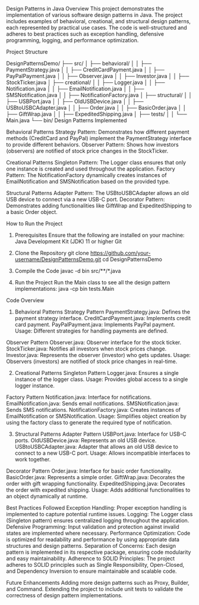 Design Patterns in Java
Overview
This project demonstrates the implementation of various software design patterns in Java. 
The project includes examples of behavioral, creational, and structural design patterns, each represented by practical use cases. 
The code is well-structured and adheres to best practices such as exception handling, defensive programming, logging, and performance optimization.

Project Structure

DesignPatternsDemo/
├── src/
│   ├── behavioral/
│   │   ├── PaymentStrategy.java
│   │   ├── CreditCardPayment.java
│   │   ├── PayPalPayment.java
│   │   ├── Observer.java
│   │   ├── Investor.java
│   │   ├── StockTicker.java
│   ├── creational/
│   │   ├── Logger.java
│   │   ├── Notification.java
│   │   ├── EmailNotification.java
│   │   ├── SMSNotification.java
│   │   ├── NotificationFactory.java
│   ├── structural/
│   │   ├── USBPort.java
│   │   ├── OldUSBDevice.java
│   │   ├── USBtoUSBCAdapter.java
│   │   ├── Order.java
│   │   ├── BasicOrder.java
│   │   ├── GiftWrap.java
│   │   ├── ExpeditedShipping.java
│   ├── tests/
│   │   └── Main.java
└── bin/
Design Patterns Implemented

Behavioral Patterns
Strategy Pattern: Demonstrates how different payment methods (CreditCard and PayPal) implement the PaymentStrategy interface to provide different behaviors.
Observer Pattern: Shows how investors (observers) are notified of stock price changes in the StockTicker.

Creational Patterns
Singleton Pattern: The Logger class ensures that only one instance is created and used throughout the application.
Factory Pattern: The NotificationFactory dynamically creates instances of EmailNotification and SMSNotification based on the provided type.

Structural Patterns
Adapter Pattern: The USBtoUSBCAdapter allows an old USB device to connect via a new USB-C port.
Decorator Pattern: Demonstrates adding functionalities like GiftWrap and ExpeditedShipping to a basic Order object.


How to Run the Project

1. Prerequisites
Ensure that the following are installed on your machine:
Java Development Kit (JDK) 11 or higher
Git

2. Clone the Repository
git clone https://github.com/your-username/DesignPatternsDemo.git
cd DesignPatternsDemo

3. Compile the Code
javac -d bin src/**/*.java

4. Run the Project
Run the Main class to see all the design pattern implementations:
java -cp bin tests.Main

Code Overview
1. Behavioral Patterns
Strategy Pattern
PaymentStrategy.java: Defines the payment strategy interface.
CreditCardPayment.java: Implements credit card payment.
PayPalPayment.java: Implements PayPal payment.
Usage: Different strategies for handling payments are defined.

Observer Pattern
Observer.java: Observer interface for the stock ticker.
StockTicker.java: Notifies all investors when stock prices change.
Investor.java: Represents the observer (investor) who gets updates.
Usage: Observers (investors) are notified of stock price changes in real-time.

2. Creational Patterns
Singleton Pattern
Logger.java: Ensures a single instance of the logger class.
Usage: Provides global access to a single logger instance.

Factory Pattern
Notification.java: Interface for notifications.
EmailNotification.java: Sends email notifications.
SMSNotification.java: Sends SMS notifications.
NotificationFactory.java: Creates instances of EmailNotification or SMSNotification.
Usage: Simplifies object creation by using the factory class to generate the required type of notification.

3. Structural Patterns
Adapter Pattern
USBPort.java: Interface for USB-C ports.
OldUSBDevice.java: Represents an old USB device.
USBtoUSBCAdapter.java: Adapter that allows an old USB device to connect to a new USB-C port.
Usage: Allows incompatible interfaces to work together.

Decorator Pattern
Order.java: Interface for basic order functionality.
BasicOrder.java: Represents a simple order.
GiftWrap.java: Decorates the order with gift wrapping functionality.
ExpeditedShipping.java: Decorates the order with expedited shipping.
Usage: Adds additional functionalities to an object dynamically at runtime.

Best Practices Followed
Exception Handling: Proper exception handling is implemented to capture potential runtime issues.
Logging: The Logger class (Singleton pattern) ensures centralized logging throughout the application.
Defensive Programming: Input validation and protection against invalid states are implemented where necessary.
Performance Optimization: Code is optimized for readability and performance by using appropriate data structures and design patterns.
Separation of Concerns: Each design pattern is implemented in its respective package, ensuring code modularity and easy maintainability.
Adherence to SOLID Principles: The project adheres to SOLID principles such as Single Responsibility, Open-Closed, and Dependency Inversion to ensure maintainable and scalable code.

Future Enhancements
Adding more design patterns such as Proxy, Builder, and Command.
Extending the project to include unit tests to validate the correctness of design pattern implementations.
